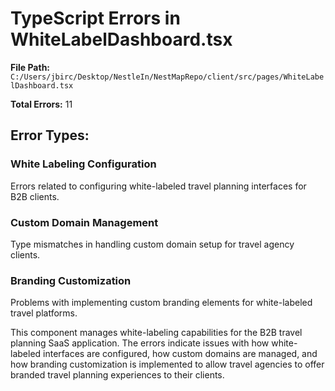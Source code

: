 # TypeScript Errors in WhiteLabelDashboard.tsx

**File Path:** `C:/Users/jbirc/Desktop/NestleIn/NestMapRepo/client/src/pages/WhiteLabelDashboard.tsx`

**Total Errors:** 11

## Error Types:

### White Labeling Configuration
Errors related to configuring white-labeled travel planning interfaces for B2B clients.

### Custom Domain Management
Type mismatches in handling custom domain setup for travel agency clients.

### Branding Customization
Problems with implementing custom branding elements for white-labeled travel platforms.

This component manages white-labeling capabilities for the B2B travel planning SaaS application. The errors indicate issues with how white-labeled interfaces are configured, how custom domains are managed, and how branding customization is implemented to allow travel agencies to offer branded travel planning experiences to their clients.

